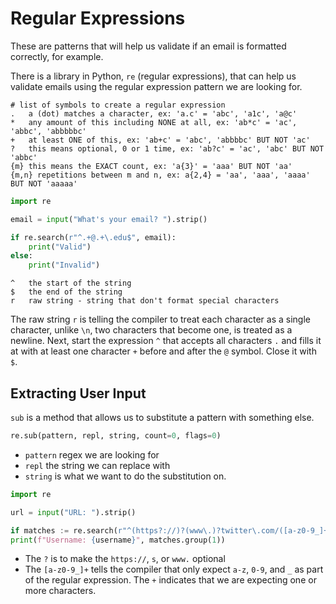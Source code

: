 # Regular Expressions

These are patterns that will help us validate if an email is formatted correctly, for example.

There is a library in Python, `re` (regular expressions), that can help us validate emails using the regular expression pattern we are looking for.

```
# list of symbols to create a regular expression
.   a (dot) matches a character, ex: 'a.c' = 'abc', 'a1c', 'a@c'
*   any amount of this including NONE at all, ex: 'ab*c' = 'ac', 'abbc', 'abbbbbc'
+   at least ONE of this, ex: 'ab+c' = 'abc', 'abbbbc' BUT NOT 'ac'
?   this means optional, 0 or 1 time, ex: 'ab?c' = 'ac', 'abc' BUT NOT 'abbc'
{m} this means the EXACT count, ex: 'a{3}' = 'aaa' BUT NOT 'aa'
{m,n} repetitions between m and n, ex: a{2,4} = 'aa', 'aaa', 'aaaa' BUT NOT 'aaaaa'
```

```python
import re

email = input("What's your email? ").strip()

if re.search(r"^.+@.+\.edu$", email):
	print("Valid")
else:
	print("Invalid")
```

```
^   the start of the string
$   the end of the string
r   raw string - string that don't format special characters
```

The raw string `r` is telling the compiler to treat each character as a single character, unlike `\n`, two characters that become one, is treated as a newline. Next, start the expression `^` that accepts all characters `.` and fills it at with at least one character `+` before and after the `@` symbol. Close it with `$`.

## Extracting User Input

`sub` is a method that allows us to substitute a pattern with something else.

```python
re.sub(pattern, repl, string, count=0, flags=0)
```

- `pattern` regex we are looking for
- `repl` the string we can replace with
- `string` is what we want to do the substitution on.

```python
import re

url = input("URL: ").strip()

if matches := re.search(r"^(https?://)?(www\.)?twitter\.com/([a-z0-9_]+)", url, re.IGNORECASE)
print(f"Username: {username}", matches.group(1))
```

- The `?` is to make the `https://`, `s`, or `www.` optional
- The `[a-z0-9_]+` tells the compiler that only expect `a-z`, `0-9`, and `_` as part of the regular expression. The `+` indicates that we are expecting one or more characters.
